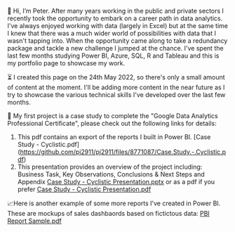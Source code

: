 👀 Hi, I’m Peter. After many years working in the public and private sectors I recently took the opportunity to embark on a career path in data analytics. I've always enjoyed working with data (largely in Excel) but at the same time I knew that there was a much wider world of possibilities with data that I wasn't tapping into. When the opportunity came along to take a redundancy package and tackle a new challenge I jumped at the chance. I've spent the last few months studying Power BI, Azure, SQL, R and Tableau and this is my portfolio page to showcase my work.

⏳ I created this page on the 24th May 2022, so there's only a small amount of content at the moment. I'll be adding more content in the near future as I try to showcase the various technical skills I've developed over the last few months.

🌱 My first project is a case study to complete the "Google Data Analytics Professional Certificate", please check out the following links for details:
  1) This pdf contains an export of the reports I built in Power BI. [Case Study - Cyclistic.pdf]   (https://github.com/pj2911/pj2911/files/8771087/Case.Study.-.Cyclistic.pdf)
  2) This presentation provides an overview of the project including: Business Task, Key Observations, Conclusions & Next Steps and Appendix
[Case Study - Cyclistic Presentation.pptx](https://github.com/pj2911/pj2911/files/8771109/Case.Study.-.Cyclistic.Presentation.pptx) or as a pdf if you prefer [Case Study - Cyclistic Presentation.pdf](https://github.com/pj2911/pj2911/files/8771209/Case.Study.-.Cyclistic.Presentation.pdf)

📈Here is another example of some more reports I've created in Power BI. These are mockups of sales dashbaords based on fictictous data: [PBI Report Sample.pdf](https://github.com/pj2911/pj2911/files/8797487/PBI.Report.Sample.pdf)



<!---
pj2911/pj2911 is a ✨ special ✨ repository because its `README.md` (this file) appears on your GitHub profile.
You can click the Preview link to take a look at your changes.
--->

